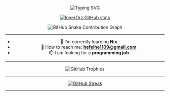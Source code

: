 <div align="center" id="title">

<!-- 动态打字标题 -->
<p align="center">
  <img src="https://readme-typing-svg.herokuapp.com/?font=Segoe+Script&center=true&lines=loner's+GitHub+Page!" alt="Typing SVG" />
</p>

<!-- GitHub 统计卡片 -->
<p align="center">
  <a href="https://space.bilibili.com/439989352">
    <img src="https://github-readme-stats.vercel.app/api?username=lonerOrz&show_icons=true&theme=tokyonight" alt="lonerOrz GitHub stats" />
  </a>
</p>

<!-- 贪吃蛇贡献图 -->
<p align="center">
  <picture>
    <source media="(prefers-color-scheme: dark)" srcset="https://cdn.jsdelivr.net/gh/lonerOrz/lonerOrz/profile-snake-contrib/github-contribution-grid-snake-dark.svg" />
    <source media="(prefers-color-scheme: light)" srcset="https://cdn.jsdelivr.net/gh/lonerOrz/lonerOrz/profile-snake-contrib/github-contribution-grid-snake.svg" />
    <img alt="GitHub Snake Contribution Graph" src="https://cdn.jsdelivr.net/gh/lonerOrz/lonerOrz/profile-snake-contrib/github-contribution-grid-snake-dark.svg" />
  </picture>
</p>

---

- 🌱 I’m currently learning **Nix**
- 💬 How to reach me: **hefeihe1109@gmail.com**
- 📫 I am looking for a **programming job**

---

<!-- GitHub 奖杯🏆 -->
<p align="center">
  <img src="https://github-profile-trophy.vercel.app/?username=lonerOrz&theme=dracula&rank=-C,-?&no-bg=true&no-frame=true" alt="GitHub Trophies" />
</p>

---

<!-- 连续提交天数 -->
<p align="center">
  <a href="https://git.io/streak-stats">
    <img src="https://github-readme-streak-stats-five-sandy-92.vercel.app?user=lonerOrz&theme=tokyonight-duo&hide_border=true" alt="GitHub Streak" />
  </a>
</p>

---

</div>
